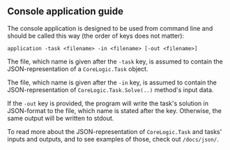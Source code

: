 ## Console application guide

The console application is designed to be used
from command line and should be called this way
(the order of keys does not matter):
```
application -task <filename> -in <filename> [-out <filename>]
```
The file, which name is given after the `-task` key, is assumed
to contain the JSON-representation of a `CoreLogic.Task` object.

The file, which name is given after the `-in` key, is assumed
to contain the JSON-representation of `CoreLogic.Task.Solve(..)` method's
input data.

If the `-out` key is provided, the program will write
the task's solution in JSON-format to the file, which name
is stated after the key. Otherwise, the same output will
be written to stdout.

To read more about the JSON-representation of `CoreLogic.Task`
and tasks' inputs and outputs, and to see examples of those,
check out `/docs/json/`.